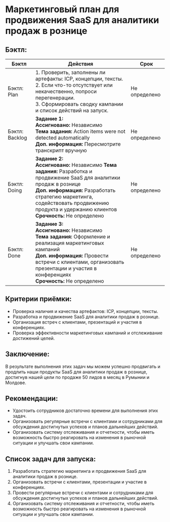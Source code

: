 # Маркетинговый план для продвижения SaaS для аналитики продаж в рознице

## Бэктл:

| Бэктл       | Действия                                      | Срок     |
|--------------|-----------------------------------------------|-----------|
| Бэктл: Plan | 1. Проверить, заполнены ли артефакты: ICP, концепции, тексты. <br> 2. Если что-то отсутствует или некачественно, попроси перегенерации. <br> 3. Сформировать сводку кампании и список действий на запуск. | Не определено |
| Бэктл: Backlog | **Задание 1:** <br> **Ассигновано:** Независимо <br> **Тема задания:** Action items were not detected automatically <br> **Доп. информация:** Пересмотрите транскрипт вручную | Не определено |
| Бэктл: Doing  | **Задание 2:** <br> **Ассигновано:** Независимо <br0r> **Тема задания:** Разработка и продвижение SaaS для аналитики продаж в рознице <br> **Доп. информация:** Разработать стратегию маркетинга, содействовать продвижению продукта и удержанию клиентов <br> **Срочность:** Не определено | Не определено |
| Бэктл: Done  | **Задание 3:** <br> **Ассигновано:** Независимо <br> **Тема задания:** Оформление и реализация маркетинговых кампаний <br> **Доп. информация:** Провести встречи с клиентами, организовать презентации и участия в конференциях <br> **Срочность:** Не определено | Не определено |

## Критерии приёмки:

- Проверка наличия и качества артефактов: ICP, концепции, тексты.
- Разработка и продвижение SaaS для аналитики продаж в рознице.
- Организация встреч с клиентами, презентаций и участия в конференциях.
- Проверка эффективности маркетинговых кампаний и отслеживание достижений целей.

## Заключение:

В результате выполнения этих задач мы можем успешно продвигать и продлить наши продукты SaaS для аналитики продаж в рознице, достигнув нашей цели по продаже 50 лидов в месяц в Румынии и Молдове.

## Рекомендации:

- Удостоить сотрудников достаточно времени для выполнения этих задач.
- Организовать регулярные встречи с клиентами и сотрудниками для обсуждения достигнутых успехов и планов дальнейших действий.
- Организовать систему отслеживания и отчетности, чтобы иметь возможность быстро реагировать на изменения в рыночной ситуации и улучшать свои кампании.

## Список задач для запуска:

1. Разработать стратегию маркетинга и продвижения SaaS для аналитики продаж в рознице.
2. Организовать встречи с клиентами, презентации и участие в конференциях.
3. Провести регулярные встречи с клиентами и сотрудниками для обсуждения достигнутых успехов и планов дальнейших действий.
4. Организовать систему отслеживания и отчетности, чтобы иметь возможность быстро реагировать на изменения в рыночной ситуации и улучшать свои кампании.